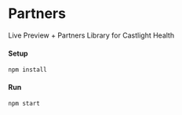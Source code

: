# Partners
Live Preview + Partners Library for Castlight Health

#### Setup
`npm install`

#### Run
`npm start`